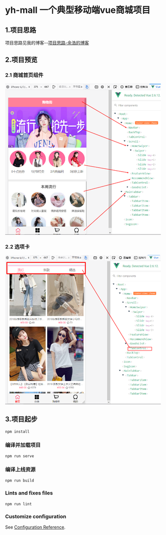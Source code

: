 # yh-mall 一个典型移动端vue商城项目

## 1.项目思路

项目思路见我的博客--[项目思路-余浩的博客](https://blog.moonlet.cn/archives/625)

## 2.项目预览

### 2.1 商城首页组件

![首页注释](public/yh-mall-img/yh-mall_nav.png)

### 2.2 选项卡

![导航注释](public/yh-mall-img/yh-mall_nav1.png)

## 3.项目起步

```javscript
npm install
```

### 编译并加载项目

```javscript
npm run serve
```

### 编译上线资源

```javscript
npm run build
```

### Lints and fixes files

```javscript
npm run lint
```

### Customize configuration

See [Configuration Reference](https://cli.vuejs.org/config/).

